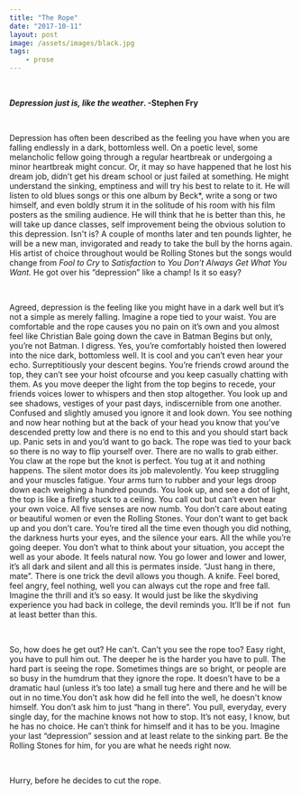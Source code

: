 ```yaml
---
title: "The Rope"
date: "2017-10-11"
layout: post
image: /assets/images/black.jpg
tags: 
    - prose
---
```


 

**_Depression just is, like the weather_. -Stephen Fry**

 

Depression has often been described as the feeling you have when you are falling endlessly in a dark, bottomless well. On a poetic level, some melancholic fellow going through a regular heartbreak or undergoing a minor heartbreak might concur. Or, it may so have happened that he lost his dream job, didn’t get his dream school or just failed at something. He might understand the sinking, emptiness and will try his best to relate to it. He will listen to old blues songs or this one album by Beck\*, write a song or two himself, and even boldly strum it in the solitude of his room with his film posters as the smiling audience. He will think that he is better than this, he will take up dance classes, self improvement being the obvious solution to this depression. Isn't is? A couple of months later and ten pounds lighter, he will be a new man, invigorated and ready to take the bull by the horns again. His artist of choice throughout would be Rolling Stones but the songs would change from _Fool to Cry_ to _Satisfaction_ to _You Don’t Always Get What You Want._ He got over his “depression” like a champ! Is it so easy?

 

Agreed, depression is the feeling like you might have in a dark well but it’s not a simple as merely falling. Imagine a rope tied to your waist. You are comfortable and the rope causes you no pain on it’s own and you almost feel like Christian Bale going down the cave in Batman Begins but only, you’re not Batman. I digress. Yes, you’re comfortably hoisted then lowered into the nice dark, bottomless well. It is cool and you can’t even hear your echo. Surreptitiously your descent begins. You’re friends crowd around the top, they can’t see your hoist ofcourse and you keep casually chatting with them. As you move deeper the light from the top begins to recede, your friends voices lower to whispers and then stop altogether. You look up and see shadows, vestiges of your past days, indiscernible from one another. Confused and slightly amused you ignore it and look down. You see nothing and now hear nothing but at the back of your head you know that you’ve descended pretty low and there is no end to this and you should start back up. Panic sets in and you’d want to go back. The rope was tied to your back so there is no way to flip yourself over. There are no walls to grab either. You claw at the rope but the knot is perfect. You tug at it and nothing happens. The silent motor does its job malevolently. You keep struggling and your muscles fatigue. Your arms turn to rubber and your legs droop down each weighing a hundred pounds. You look up, and see a dot of light, the top is like a firefly stuck to a ceiling. You call out but can’t even hear your own voice. All five senses are now numb. You don’t care about eating or beautiful women or even the Rolling Stones. Your don’t want to get back up and you don’t care. You’re tired all the time even though you did nothing, the darkness hurts your eyes, and the silence your ears. All the while you’re going deeper. You don’t what to think about your situation, you accept the well as your abode. It feels natural now. You go lower and lower and lower, it’s all dark and silent and all this is permates inside. “Just hang in there, mate”. There is one trick the devil allows you though. A knife. Feel bored, feel angry, feel nothing, well you can always cut the rope and free fall. Imagine the thrill and it’s so easy. It would just be like the skydiving experience you had back in college, the devil reminds you. It’ll be if not  fun at least better than this.

 

So, how does he get out? He can’t. Can’t you see the rope too? Easy right, you have to pull him out. The deeper he is the harder you have to pull. The hard part is seeing the rope. Sometimes things are so bright, or people are so busy in the humdrum that they ignore the rope. It doesn’t have to be a dramatic haul (unless it’s too late) a small tug here and there and he will be out in no time.You don’t ask how did he fell into the well, he doesn't know himself. You don’t ask him to just “hang in there”. You pull, everyday, every single day, for the machine knows not how to stop. It’s not easy, I know, but he has no choice. He can’t think for himself and it has to be you. Imagine your last “depression” session and at least relate to the sinking part. Be the Rolling Stones for him, for you are what he needs right now.

 

Hurry, before he decides to cut the rope.
